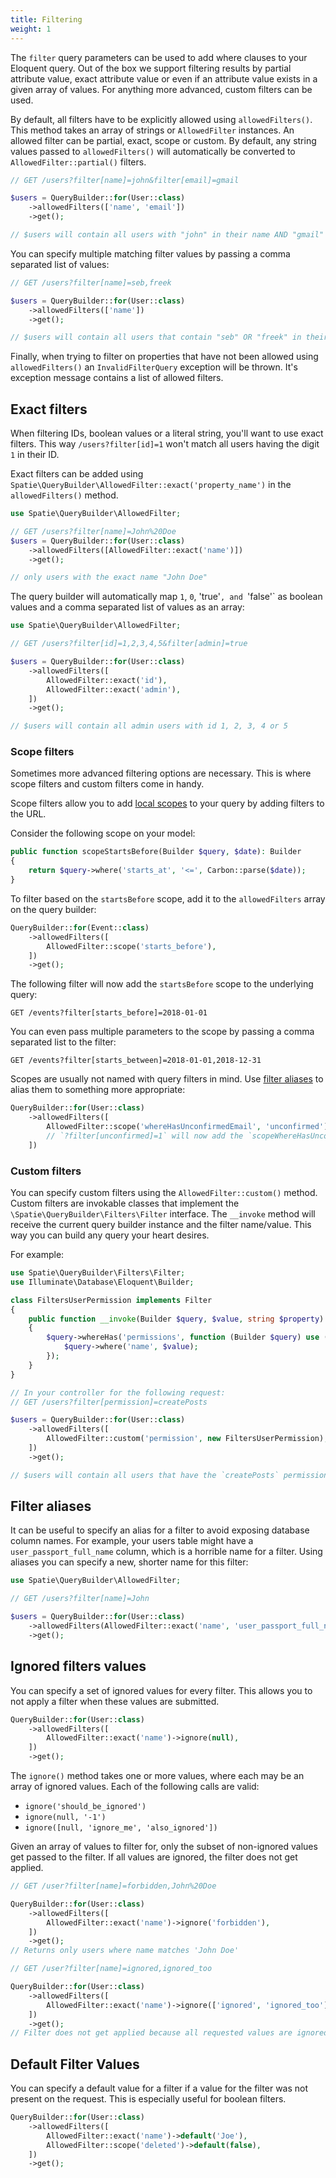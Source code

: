 ```yaml
---
title: Filtering
weight: 1
---
```


The `filter` query parameters can be used to add where clauses to your Eloquent query. Out of the box we support filtering results by partial attribute value, exact attribute value or even if an attribute value exists in a given array of values. For anything more advanced, custom filters can be used.

By default, all filters have to be explicitly allowed using `allowedFilters()`. This method takes an array of strings or `AllowedFilter` instances. An allowed filter can be partial, exact, scope or custom. By default, any string values passed to `allowedFilters()` will automatically be converted to `AllowedFilter::partial()` filters.

``` php
// GET /users?filter[name]=john&filter[email]=gmail

$users = QueryBuilder::for(User::class)
    ->allowedFilters(['name', 'email'])
    ->get();

// $users will contain all users with "john" in their name AND "gmail" in their email address
```

You can specify multiple matching filter values by passing a comma separated list of values:

``` php
// GET /users?filter[name]=seb,freek

$users = QueryBuilder::for(User::class)
    ->allowedFilters(['name'])
    ->get();

// $users will contain all users that contain "seb" OR "freek" in their name
```

Finally, when trying to filter on properties that have not been allowed using `allowedFilters()` an `InvalidFilterQuery` exception will be thrown. It's exception message contains a list of allowed filters.

## Exact filters

When filtering IDs, boolean values or a literal string, you'll want to use exact filters. This way `/users?filter[id]=1` won't match all users having the digit `1` in their ID.

Exact filters can be added using `Spatie\QueryBuilder\AllowedFilter::exact('property_name')` in the `allowedFilters()` method.

``` php
use Spatie\QueryBuilder\AllowedFilter;

// GET /users?filter[name]=John%20Doe
$users = QueryBuilder::for(User::class)
    ->allowedFilters([AllowedFilter::exact('name')])
    ->get();

// only users with the exact name "John Doe"
```

The query builder will automatically map `1`, `0`, 'true'`, and `'false'` as boolean values and a comma separated list of values as an array:

``` php
use Spatie\QueryBuilder\AllowedFilter;

// GET /users?filter[id]=1,2,3,4,5&filter[admin]=true

$users = QueryBuilder::for(User::class)
    ->allowedFilters([
        AllowedFilter::exact('id'),
        AllowedFilter::exact('admin'),
    ])
    ->get();

// $users will contain all admin users with id 1, 2, 3, 4 or 5
```

### Scope filters

Sometimes more advanced filtering options are necessary. This is where scope filters and custom filters come in handy.

Scope filters allow you to add [local scopes](https://laravel.com/docs/5.6/eloquent#local-scopes) to your query by adding filters to the URL.

Consider the following scope on your model:

```php
public function scopeStartsBefore(Builder $query, $date): Builder
{
    return $query->where('starts_at', '<=', Carbon::parse($date));
}
```

To filter based on the `startsBefore` scope, add it to the `allowedFilters` array on the query builder:

```php
QueryBuilder::for(Event::class)
    ->allowedFilters([
        AllowedFilter::scope('starts_before'),
    ])
    ->get();
```

The following filter will now add the `startsBefore` scope to the underlying query:

```
GET /events?filter[starts_before]=2018-01-01
```

You can even pass multiple parameters to the scope by passing a comma separated list to the filter:

```
GET /events?filter[starts_between]=2018-01-01,2018-12-31
```

Scopes are usually not named with query filters in mind. Use [filter aliases](#filter-aliases) to alias them to something more appropriate:

```php
QueryBuilder::for(User::class)
    ->allowedFilters([
        AllowedFilter::scope('whereHasUnconfirmedEmail', 'unconfirmed'), 
        // `?filter[unconfirmed]=1` will now add the `scopeWhereHasUnconfirmedEmail` to your query
    ])
```

### Custom filters

You can specify custom filters using the `AllowedFilter::custom()` method. Custom filters are invokable classes that implement the `\Spatie\QueryBuilder\Filters\Filter` interface. The `__invoke` method will receive the current query builder instance and the filter name/value. This way you can build any query your heart desires.

For example:

``` php
use Spatie\QueryBuilder\Filters\Filter;
use Illuminate\Database\Eloquent\Builder;

class FiltersUserPermission implements Filter
{
    public function __invoke(Builder $query, $value, string $property) : Builder
    {
        $query->whereHas('permissions', function (Builder $query) use ($value) {
            $query->where('name', $value);
        });
    }
}

// In your controller for the following request:
// GET /users?filter[permission]=createPosts

$users = QueryBuilder::for(User::class)
    ->allowedFilters([
        AllowedFilter::custom('permission', new FiltersUserPermission),
    ])
    ->get();

// $users will contain all users that have the `createPosts` permission
```

## Filter aliases

It can be useful to specify an alias for a filter to avoid exposing database column names. For example, your users table might have a `user_passport_full_name` column, which is a horrible name for a filter. Using aliases you can specify a new, shorter name for this filter:

```php
use Spatie\QueryBuilder\AllowedFilter;

// GET /users?filter[name]=John

$users = QueryBuilder::for(User::class)
    ->allowedFilters(AllowedFilter::exact('name', 'user_passport_full_name')) // will filter by the `user_passport_full_name` column
    ->get();
```

## Ignored filters values

You can specify a set of ignored values for every filter. This allows you to not apply a filter when these values are submitted.

```php
QueryBuilder::for(User::class)
    ->allowedFilters([
        AllowedFilter::exact('name')->ignore(null),
    ])
    ->get();
```

The `ignore()` method takes one or more values, where each may be an array of ignored values. Each of the following calls are valid:

* `ignore('should_be_ignored')`
* `ignore(null, '-1')`
* `ignore([null, 'ignore_me', 'also_ignored'])`

Given an array of values to filter for, only the subset of non-ignored values get passed to the filter. If all values are ignored, the filter does not get applied.

```php
// GET /user?filter[name]=forbidden,John%20Doe

QueryBuilder::for(User::class)
    ->allowedFilters([
        AllowedFilter::exact('name')->ignore('forbidden'),
    ])
    ->get();
// Returns only users where name matches 'John Doe'

// GET /user?filter[name]=ignored,ignored_too

QueryBuilder::for(User::class)
    ->allowedFilters([
        AllowedFilter::exact('name')->ignore(['ignored', 'ignored_too']),
    ])
    ->get();
// Filter does not get applied because all requested values are ignored.
```

## Default Filter Values

 You can specify a default value for a filter if a value for the filter was not present on the request. This is especially useful for boolean filters.
 
```php
QueryBuilder::for(User::class)
    ->allowedFilters([
        AllowedFilter::exact('name')->default('Joe'),
        AllowedFilter::scope('deleted')->default(false),
    ])
    ->get();
```
